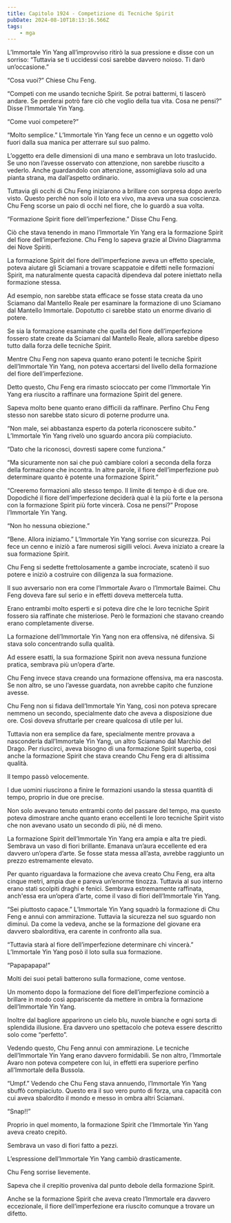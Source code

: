```yaml
---
title: Capitolo 1924 - Competizione di Tecniche Spirit
pubDate: 2024-08-10T18:13:16.566Z
tags:
    - mga
---
```



L’Immortale Yin Yang all’improvviso ritirò la sua pressione e disse con un sorriso: “Tuttavia se ti uccidessi così sarebbe davvero noioso. Ti darò un’occasione.”


“Cosa vuoi?” Chiese Chu Feng.

“Competi con me usando tecniche Spirit. Se potrai battermi, ti lascerò andare. Se perderai potrò fare ciò che voglio della tua vita. Cosa ne pensi?” Disse l’Immortale Yin Yang.

“Come vuoi competere?”


“Molto semplice.” L’Immortale Yin Yang fece un cenno e un oggetto volò fuori dalla sua manica per atterrare sul suo palmo.


L’oggetto era delle dimensioni di una mano e sembrava un loto traslucido. Se uno non l’avesse osservato con attenzione, non sarebbe riuscito a vederlo. Anche guardandolo con attenzione, assomigliava solo ad una pianta strana, ma dall’aspetto ordinario.


Tuttavia gli occhi di Chu Feng iniziarono a brillare con sorpresa dopo averlo visto. Questo perché non solo il loto era vivo, ma aveva una sua coscienza. Chu Feng scorse un paio di occhi nel fiore, che lo guardò a sua volta.


“Formazione Spirit fiore dell’imperfezione.” Disse Chu Feng.


Ciò che stava tenendo in mano l’Immortale Yin Yang era la formazione Spirit del fiore dell’imperfezione. Chu Feng lo sapeva grazie al Divino Diagramma dei Nove Spiriti.


La formazione Spirit del fiore dell’imperfezione aveva un effetto speciale, poteva aiutare gli Sciamani a trovare scappatoie e difetti nelle formazioni Spirit, ma naturalmente questa capacità dipendeva dal potere iniettato nella formazione stessa.


Ad esempio, non sarebbe stata efficace se fosse stata creata da uno Sciamano dal Mantello Reale per esaminare la formazione di uno Sciamano dal Mantello Immortale. Dopotutto ci sarebbe stato un enorme divario di potere.


Se sia la formazione esaminate che quella del fiore dell’imperfezione fossero state create da Sciamani dal Mantello Reale, allora sarebbe dipeso tutto dalla forza delle tecniche Spirit.


Mentre Chu Feng non sapeva quanto erano potenti le tecniche Spirit dell’Immortale Yin Yang, non poteva accertarsi del livello della formazione del fiore dell’imperfezione.


Detto questo, Chu Feng era rimasto scioccato per come l’Immortale Yin Yang era riuscito a raffinare una formazione Spirit del genere.


Sapeva molto bene quanto erano difficili da raffinare. Perfino Chu Feng stesso non sarebbe stato sicuro di poterne produrre una.

“Non male, sei abbastanza esperto da poterla riconoscere subito.” L’Immortale Yin Yang rivelò uno sguardo ancora più compiaciuto.

“Dato che la riconosci, dovresti sapere come funziona.”

“Ma sicuramente non sai che può cambiare colori a seconda della forza della formazione che incontra. In altre parole, il fiore dell’imperfezione può determinare quanto è potente una formazione Spirit.”


“Creeremo formazioni allo stesso tempo. Il limite di tempo è di due ore. Dopodiché il fiore dell’imperfezione deciderà qual è la più forte e la persona con la formazione Spirit più forte vincerà. Cosa ne pensi?” Propose l’Immortale Yin Yang.


“Non ho nessuna obiezione.”


“Bene. Allora iniziamo.” L’Immortale Yin Yang sorrise con sicurezza. Poi fece un cenno e iniziò a fare numerosi sigilli veloci. Aveva iniziato a creare la sua formazione Spirit.

Chu Feng si sedette frettolosamente a gambe incrociate, scatenò il suo potere e iniziò a costruire con diligenza la sua formazione.


Il suo avversario non era come l’Immortale Avaro o l’Immortale Baimei. Chu Feng doveva fare sul serio e in effetti doveva mettercela tutta.


Erano entrambi molto esperti e si poteva dire che le loro tecniche Spirit fossero sia raffinate che misteriose. Però le formazioni che stavano creando erano completamente diverse.


La formazione dell’Immortale Yin Yang non era offensiva, né difensiva. Si stava solo concentrando sulla qualità.

Ad essere esatti, la sua formazione Spirit non aveva nessuna funzione pratica, sembrava più un’opera d’arte.


Chu Feng invece stava creando una formazione offensiva, ma era nascosta. Se non altro, se uno l’avesse guardata, non avrebbe capito che funzione avesse.

Chu Feng non si fidava dell’Immortale Yin Yang, così non poteva sprecare nemmeno un secondo, specialmente dato che aveva a disposizione due ore. Così doveva sfruttarle per creare qualcosa di utile per lui.


Tuttavia non era semplice da fare, specialmente mentre provava a nasconderla dall’Immortale Yin Yang, un altro Sciamano dal Marchio del Drago. Per riuscirci, aveva bisogno di una formazione Spirit superba, così anche la formazione Spirit che stava creando Chu Feng era di altissima qualità.

Il tempo passò velocemente.


I due uomini riuscirono a finire le formazioni usando la stessa quantità di tempo, proprio in due ore precise.


Non solo avevano tenuto entrambi conto del passare del tempo, ma questo poteva dimostrare anche quanto erano eccellenti le loro tecniche Spirit visto che non avevano usato un secondo di più, né di meno.


La formazione Spirit dell’Immortale Yin Yang era ampia e alta tre piedi. Sembrava un vaso di fiori brillante. Emanava un’aura eccellente ed era davvero un’opera d’arte. Se fosse stata messa all’asta, avrebbe raggiunto un prezzo estremamente elevato.


Per quanto riguardava la formazione che aveva creato Chu Feng, era alta cinque metri, ampia due e pareva un’enorme tinozza. Tuttavia al suo interno erano stati scolpiti draghi e fenici. Sembrava estremamente raffinata, anch'essa era un’opera d’arte, come il vaso di fiori dell’Immortale Yin Yang.

“Sei piuttosto capace.” L’Immortale Yin Yang squadrò la formazione di Chu Feng e annuì con ammirazione. Tuttavia la sicurezza nel suo sguardo non diminuì. Da come la vedeva, anche se la formazione del giovane era davvero sbalorditiva, era carente in confronto alla sua.


“Tuttavia starà al fiore dell’imperfezione determinare chi vincerà.” L’Immortale Yin Yang posò il loto sulla sua formazione.


“Papapapapa!”


Molti dei suoi petali batterono sulla formazione, come ventose.


Un momento dopo la formazione del fiore dell’imperfezione cominciò a brillare in modo così appariscente da mettere in ombra la formazione dell’Immortale Yin Yang.


Inoltre dal bagliore apparirono un cielo blu, nuvole bianche e ogni sorta di splendida illusione. Era davvero uno spettacolo che poteva essere descritto solo come “perfetto”.


Vedendo questo, Chu Feng annuì con ammirazione. Le tecniche dell’Immortale Yin Yang erano davvero formidabili. Se non altro, l’Immortale Avaro non poteva competere con lui, in effetti era superiore perfino all’Immortale della Bussola.


“Umpf.” Vedendo che Chu Feng stava annuendo, l’Immortale Yin Yang sbuffò compiaciuto. Questo era il suo vero punto di forza, una capacità con cui aveva sbalordito il mondo e messo in ombra altri Sciamani.

“Snap!!”


Proprio in quel momento, la formazione Spirit che l’Immortale Yin Yang aveva creato crepitò.


Sembrava un vaso di fiori fatto a pezzi.


L’espressione dell’Immortale Yin Yang cambiò drasticamente.


Chu Feng sorrise lievemente.

Sapeva che il crepitio proveniva dal punto debole della formazione Spirit.


Anche se la formazione Spirit che aveva creato l’Immortale era davvero eccezionale, il fiore dell’imperfezione era riuscito comunque a trovare un difetto.





